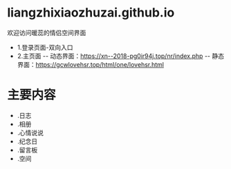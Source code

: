 # liangzhixiaozhuzai.github.io
欢迎访问暖蕊的情侣空间界面
- 1.登录页面-双向入口
- 2.主页面
-- 动态界面：<https://xn--2018-pg0ir94j.top/nr/index.php>
-- 静态界面：<https://gcwlovehsr.top/html/one/lovehsr.html>

# 主要内容 
- .日志
- .相册
- .心情说说
- .纪念日
- .留言板
- .空间
